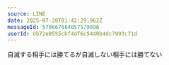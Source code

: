 ```yaml
---
source: LINE
date: 2025-07-20T01:42:29.962Z
messageId: 570667684057579896
userId: Ub72e0555cbf4df6c5440b4dc7993c71d
---
```


自滅する相手には勝てるが自滅しない相手には勝てない